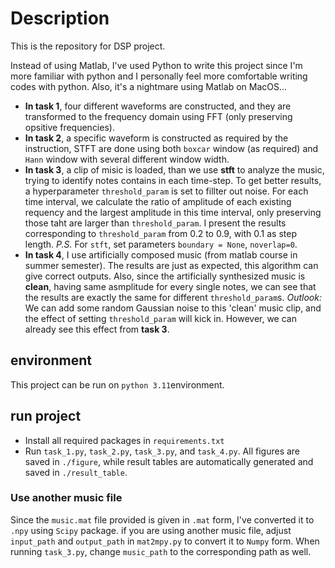 # Description
This is the repository for DSP project. 

Instead of using Matlab, I've used Python to write this project since I'm more familiar with python and I personally feel more comfortable writing codes with python. Also, it's a nightmare using Matlab on MacOS... 

- **In task 1**, four different waveforms are constructed, and they are transformed to the frequency domain using FFT (only preserving opsitive frequencies).
- **In task 2**, a specific waveform is constructed as required by the instruction, STFT are done using both `boxcar` window (as required) and `Hann` window with several different window width.
- **In task 3**, a clip of misic is loaded, than we use **stft** to analyze the music, trying to identify notes contains in each time-step. To get better results, a hyperparameter `threshold_param` is set to fillter out noise. For each time interval, we calculate the ratio of  amplitude of each existing requency and the largest amplitude in this time interval, only preserving those taht are larger than `threshold_param`. I present the results corresponding to `threshold_param` from 0.2 to 0.9, with 0.1 as step length. *P.S.* For `stft`, set parameters `boundary = None`, `noverlap=0`.
- **In task 4**, I use artificially composed music (from matlab course in summer semester). The results are just as expected, this algorithm can give correct outputs. Also, since the artificially synthesized music is **clean**, having same asmplitude for every single notes, we can see that the results are exactly the same for different `threshold_param`s. *Outlook:* We can add some random Gaussian noise to this 'clean' music clip, and the effect of setting `threshold_param` will kick in. However, we can already see this effect from **task 3**.


## environment
This project can be run on `python 3.11`environment.
## run project

- Install all required packages in `requirements.txt`
- Run `task_1.py`, `task_2.py`, `task_3.py`, and `task_4.py`. All figures are saved in `./figure`, while result tables are automatically generated and saved in `./result_table`.
### Use another music file
Since the `music.mat` file provided is given in `.mat` form, I've converted it to `.npy` using `Scipy` package. if you are using another music file, adjust `input_path` and `output_path` in `mat2mpy.py` to convert it to `Numpy` form.
When running `task_3.py`, change `music_path` to the corresponding path as well.